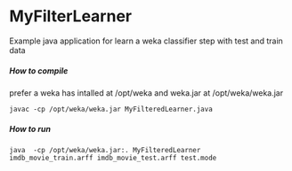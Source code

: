 # MyFilterLearner

Example java application for learn a weka classifier step with test and train data


##### How to compile

prefer a weka has intalled at /opt/weka and weka.jar at /opt/weka/weka.jar

```
javac -cp /opt/weka/weka.jar MyFilteredLearner.java
```

##### How to run
```
java  -cp /opt/weka/weka.jar:. MyFilteredLearner  imdb_movie_train.arff imdb_movie_test.arff test.mode
```
